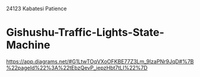 24123
Kabatesi Patience
# Gishushu-Traffic-Lights-State-Machine

https://app.diagrams.net/#G1LtwTOqVXoOFKBE77Z3Lm_9lzaPNr9JqD#%7B%22pageId%22%3A%22tEbzQevP_iepzHbt7tLI%22%7D

